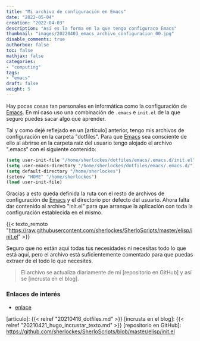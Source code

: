 ```yaml
---
title: "Mi archivo de configuración en Emacs"
date: "2022-05-04"
creation: "2022-04-03"
description: "Así es la forma en la que tengo configuraco Emacs"
thumbnail: "images/20220403_emacs_archivo_configuracion_00.jpg"
disable_comments: true
authorbox: false
toc: false
mathjax: false
categories:
- "computing"
tags:
- "emacs"
draft: false
weight: 5
---
```

Hay pocas cosas tan personales en informática como la configuración de [Emacs]. En mi caso uso una combinación de `.emacs` e `init.el` de la que seguro puedes sacar algo que aprender.
<!--more-->

Tal y como dejé reflejado en un [artículo] anterior, tengo mis archivos de configuración en la carpeta "dotfiles". Para que [Emacs] sea consciente de ello al abrirse en la carpeta raíz del usuario tengo alojado el archivo ".emacs" con el siguiente contenido:

``` lisp
(setq user-init-file "/home/sherlockes/dotfiles/emacs/.emacs.d/init.el")
(setq user-emacs-directory "/home/sherlockes/dotfiles/emacs/.emacs.d/")
(setq default-directory "/home/sherlockes")
(setenv "HOME" "/home/sherlockes")
(load user-init-file)
```

Gracias a esto queda definida la ruta con el resto de archivos de configuración de [Emacs] y el directorio por defecto del usuario. Ahora falta dar contenido al archivo "init.el" para que arranque la aplicación con toda la configuración establecida en el mismo.

{{< texto_remoto "https://raw.githubusercontent.com/sherlockes/SherloScripts/master/elisp/init.el" >}}

Seguro que no están aquí todas tus necesidades ni necesitas todo lo que está aquí, pero el archivo está suficientemente comentado para que puedas extraer de el todo lo que necesites.

> El archivo se actualiza diariamente de mi [repositorio en GitHub] y así se [incrusta en el blog].

### Enlaces de interés
- [enlace](www.sherblog.pro)

[Emacs]: https://www.gnu.org/software/emacs/
[artículo]: {{< relref "20210416_dotfiles.md" >}}
[incrusta en el blog]: {{< relref "20210421_hugo_incrustar_texto.md" >}}
[repositorio en GitHub]: https://github.com/sherlockes/SherloScripts/blob/master/elisp/init.el



